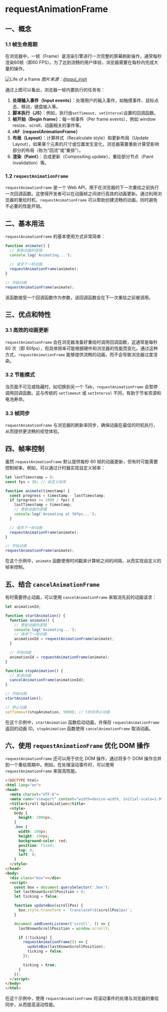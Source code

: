 # requestAnimationFrame

## 一、概念

### 1.1 帧生命周期

在浏览器中，一帧（Frame）是渲染引擎进行一次完整的屏幕刷新操作，通常每秒渲染60帧（即60 FPS）。为了达到流畅的用户体验，浏览器需要在每秒内完成大量的操作。

![Life of a frame](../../assets/life-of-a-frame.webp)
*图片来源：[@paul_irish](https://medium.com/@paul_irish/requestanimationframe-scheduling-for-nerds-9c57f7438ef4)*

通过上图可以看出，浏览器一帧内要执行的任务有：

1. **处理输入事件（Input events）**：处理用户的输入事件，如触摸事件、鼠标点击、移动，键盘输入等。
2. **脚本执行（JS）**：例如，执行由`setTimeout`、`setInterval`设置的回调函数。
3. **帧开始（Begin frame）**：每一帧事件（Per frame events），例如 window resize、scroll、动画相关的事件等。
4. **rAF（requestAnimationFrame）**
5. **布局（Layout）**：计算样式（Recalculate style）和更新布局（Update Layout），如果某个元素的尺寸或位置发生变化，浏览器需要重新计算受影响部分的布局（称为“回流”或“重排”）。
6. **渲染（Paint）**：合成更新（Compositing update）、重绘部分节点（Paint invalidation）等。

### 1.2 `requestAnimationFrame`

`requestAnimationFrame` 是一个 Web API，用于在浏览器的下一次重绘之前执行一次回调函数。这使得开发者可以在动画帧之间进行高效的动画更新。通过利用浏览器的重绘时机，`requestAnimationFrame` 可以帮助创建流畅的动画，同时避免不必要的性能开销。

## 二、基本用法

`requestAnimationFrame` 的基本使用方式非常简单：

```javascript
function animate() {
  // 更新动画的逻辑
  console.log('Animating...');
  
  // 请求下一帧动画
  requestAnimationFrame(animate);
}

// 开始动画
requestAnimationFrame(animate);
```

该函数接受一个回调函数作为参数，该回调函数会在下一次重绘之前被调用。

## 三、优点和特性

### 3.1 高效的动画更新

`requestAnimationFrame` 会在浏览器准备好重绘时调用回调函数，这通常是每秒 60 次（即 60fps），但具体频率可能根据硬件和浏览器的性能而变化。通过这种方式，`requestAnimationFrame` 能够提供流畅的动画，而不会导致浏览器过度渲染。

### 3.2 节能模式

当页面不可见或隐藏时，如切换到另一个 Tab，`requestAnimationFrame` 会暂停调用回调函数。这与传统的 `setTimeout` 或 `setInterval` 不同，有助于节省资源和电池寿命。

### 3.3 帧同步

`requestAnimationFrame` 与浏览器的刷新率同步，确保动画在最佳的时机执行，从而提供更流畅的视觉体验。

## 四、帧率控制

虽然 `requestAnimationFrame` 默认提供每秒 60 帧的动画更新，但有时可能需要控制帧率。例如，可以通过计时器实现自定义帧率：

```javascript
let lastTimestamp = 0;
const fps = 30; // 自定义帧率

function animate(timestamp) {
  const progress = timestamp - lastTimestamp;
  if (progress >= 1000 / fps) {
    lastTimestamp = timestamp;
    // 更新动画的逻辑
    console.log('Animating at 30fps...');
  }

  // 请求下一帧动画
  requestAnimationFrame(animate);
}

// 开始动画
requestAnimationFrame(animate);
```

在这个示例中，`animate` 函数使用时间戳来计算帧之间的间隔，从而实现自定义的帧率控制。

## 五、结合 `cancelAnimationFrame`

有时需要停止动画，可以使用 `cancelAnimationFrame` 来取消先前的动画请求：

```javascript
let animationId;

function startAnimation() {
  function animate() {
    // 更新动画的逻辑
    console.log('Animating...');
    // 请求下一帧动画
    animationId = requestAnimationFrame(animate);
  }

  // 开始动画
  animationId = requestAnimationFrame(animate);
}

function stopAnimation() {
  // 取消动画
  cancelAnimationFrame(animationId);
}

// 开始动画
startAnimation();

// 停止动画
setTimeout(stopAnimation, 5000); // 5秒后停止动画
```

在这个示例中，`startAnimation` 函数启动动画，并保存 `requestAnimationFrame` 返回的动画 ID。`stopAnimation` 函数使用 `cancelAnimationFrame` 取消动画。

## 六、使用 `requestAnimationFrame` 优化 DOM 操作

`requestAnimationFrame` 还可以用于优化 DOM 操作，通过将多个 DOM 操作合并到一个重绘周期中。例如，在处理滚动事件时，可以使用 `requestAnimationFrame` 来提高性能。

```html
<!DOCTYPE html>
<html lang="en">
<head>
  <meta charset="UTF-8">
  <meta name="viewport" content="width=device-width, initial-scale=1.0">
  <title>Scroll Optimization</title>
  <style>
    body {
      height: 2000px;
    }
    .box {
      width: 100px;
      height: 100px;
      background-color: red;
      position: fixed;
      top: 0;
      left: 0;
    }
  </style>
</head>
<body>
  <div class="box"></div>
  <script>
    const box = document.querySelector('.box');
    let lastKnownScrollPosition = 0;
    let ticking = false;

    function updateBox(scrollPos) {
      box.style.transform = `translateY(${scrollPos}px)`;
    }

    document.addEventListener('scroll', () => {
      lastKnownScrollPosition = window.scrollY;

      if (!ticking) {
        requestAnimationFrame(() => {
          updateBox(lastKnownScrollPosition);
          ticking = false;
        });

        ticking = true;
      }
    });
  </script>
</body>
</html>
```

在这个示例中，使用 `requestAnimationFrame` 将滚动事件的处理与浏览器的重绘同步，从而提高滚动性能。

